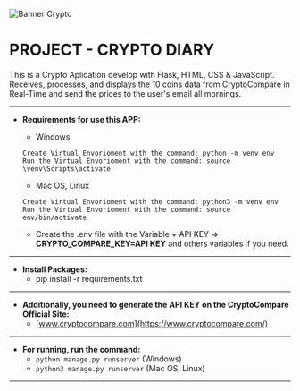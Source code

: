 ![Banner Crypto](https://res.cloudinary.com/duckwaaai/image/upload/f_auto,q_auto/v1/Crypto-Diary/llmk18zoql5jqmuc4pzo)

# PROJECT - CRYPTO DIARY

This is a Crypto Aplication develop with Flask, HTML, CSS & JavaScript.
Receives, processes, and displays the 10 coins data from CryptoCompare in Real-Time and
send the prices to the user's email all mornings.

---

* **Requirements for use this APP:**

  * Windows
  ```
  Create Virtual Envorioment with the command: python -m venv env
  Run the Virtual Envorioment with the command: source \venv\Scripts\activate
  ```
  * Mac OS, Linux
  ```
  Create Virtual Envorioment with the command: python3 -m venv env
  Run the Virtual Envorioment with the command: source env/bin/activate
  ```
  * Create the .env file with the Variable + API KEY => **CRYPTO_COMPARE_KEY=API KEY** and others variables if you need.
---

* **Install Packages:**
  * pip install -r requirements.txt

---

* **Additionally, you need to generate the API KEY on the CryptoCompare Official Site:**
  * [www.cryptocompare.com](https://www.cryptocompare.com/)

---

* **For running, run the command:**
  * ```python manage.py runserver``` (Windows)
  * ```python3 manage.py runserver``` (Mac OS, Linux)

---
